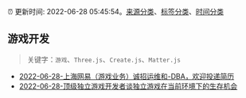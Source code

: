 :alarm_clock: 更新时间: 2022-06-28 05:45:54。[来源分类](../README.md)、[标签分类](../TAGS.md)、[时间分类](../TIMELINE.md)

## 游戏开发


> 关键字：`游戏`、`Three.js`、`Create.js`、`Matter.js`



- [2022-06-28-上海网易（游戏业务）诚招运维和-DBA，欢迎投递简历](https://www.v2ex.com/t/862634) 
- [2022-06-28-顶级独立游戏开发者谈独立游戏在当前环境下的生存机会](https://toutiao.io/k/oekntvw) 